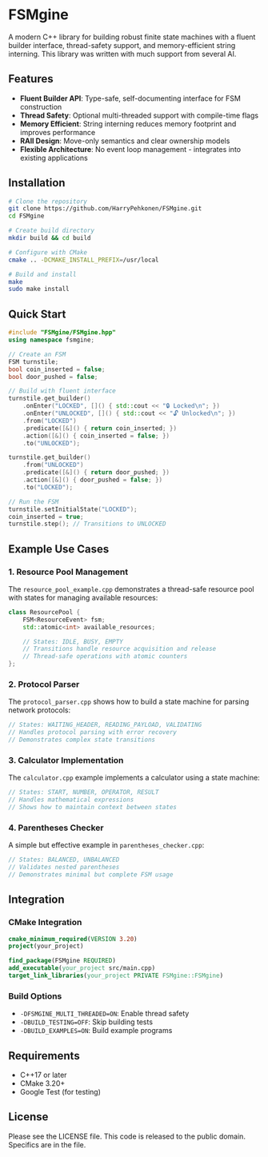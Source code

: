# FSMgine

A modern C++ library for building robust finite state machines with a fluent builder interface, thread-safety support, and memory-efficient string interning.  This library was written with much support from several AI.

## Features

- **Fluent Builder API**: Type-safe, self-documenting interface for FSM construction
- **Thread Safety**: Optional multi-threaded support with compile-time flags
- **Memory Efficient**: String interning reduces memory footprint and improves performance
- **RAII Design**: Move-only semantics and clear ownership models
- **Flexible Architecture**: No event loop management - integrates into existing applications

## Installation

```bash
# Clone the repository
git clone https://github.com/HarryPehkonen/FSMgine.git
cd FSMgine

# Create build directory
mkdir build && cd build

# Configure with CMake
cmake .. -DCMAKE_INSTALL_PREFIX=/usr/local

# Build and install
make
sudo make install
```

## Quick Start

```cpp
#include "FSMgine/FSMgine.hpp"
using namespace fsmgine;

// Create an FSM
FSM turnstile;
bool coin_inserted = false;
bool door_pushed = false;

// Build with fluent interface
turnstile.get_builder()
    .onEnter("LOCKED", []() { std::cout << "🔒 Locked\n"; })
    .onEnter("UNLOCKED", []() { std::cout << "🔓 Unlocked\n"; })
    .from("LOCKED")
    .predicate([&]() { return coin_inserted; })
    .action([&]() { coin_inserted = false; })
    .to("UNLOCKED");

turnstile.get_builder()
    .from("UNLOCKED")
    .predicate([&]() { return door_pushed; })
    .action([&]() { door_pushed = false; })
    .to("LOCKED");

// Run the FSM
turnstile.setInitialState("LOCKED");
coin_inserted = true;
turnstile.step(); // Transitions to UNLOCKED
```

## Example Use Cases

### 1. Resource Pool Management
The `resource_pool_example.cpp` demonstrates a thread-safe resource pool with states for managing available resources:

```cpp
class ResourcePool {
    FSM<ResourceEvent> fsm;
    std::atomic<int> available_resources;

    // States: IDLE, BUSY, EMPTY
    // Transitions handle resource acquisition and release
    // Thread-safe operations with atomic counters
};
```

### 2. Protocol Parser
The `protocol_parser.cpp` shows how to build a state machine for parsing network protocols:

```cpp
// States: WAITING_HEADER, READING_PAYLOAD, VALIDATING
// Handles protocol parsing with error recovery
// Demonstrates complex state transitions
```

### 3. Calculator Implementation
The `calculator.cpp` example implements a calculator using a state machine:

```cpp
// States: START, NUMBER, OPERATOR, RESULT
// Handles mathematical expressions
// Shows how to maintain context between states
```

### 4. Parentheses Checker
A simple but effective example in `parentheses_checker.cpp`:

```cpp
// States: BALANCED, UNBALANCED
// Validates nested parentheses
// Demonstrates minimal but complete FSM usage
```

## Integration

### CMake Integration

```cmake
cmake_minimum_required(VERSION 3.20)
project(your_project)

find_package(FSMgine REQUIRED)
add_executable(your_project src/main.cpp)
target_link_libraries(your_project PRIVATE FSMgine::FSMgine)
```

### Build Options

- `-DFSMGINE_MULTI_THREADED=ON`: Enable thread safety
- `-DBUILD_TESTING=OFF`: Skip building tests
- `-DBUILD_EXAMPLES=ON`: Build example programs

## Requirements

- C++17 or later
- CMake 3.20+
- Google Test (for testing)

## License

Please see the LICENSE file.  This code is released to the public domain.  Specifics are in the file.